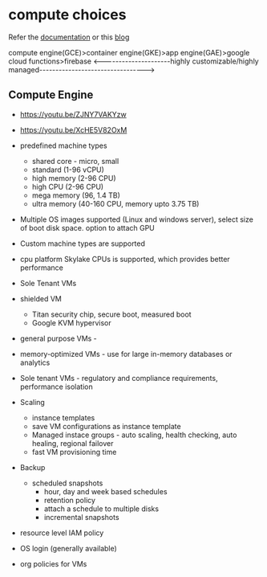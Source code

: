 # compute choices

Refer the [documentation](https://cloud.google.com/docs/choosing-a-compute-option) or this [blog](https://cloud.google.com/blog/products/gcp/choosing-the-right-compute-option-in-gcp-a-decision-tree)


compute engine(GCE)>container engine(GKE)>app engine(GAE)>google cloud functions>firebase
<---------------------highly customizable/highly managed--------------------------------->

## Compute Engine

- https://youtu.be/ZJNY7VAKYzw
- https://youtu.be/XcHE5V82OxM

- predefined machine types
  - shared core - micro, small
  - standard (1-96 vCPU)
  - high memory (2-96 CPU)
  - high CPU (2-96 CPU)
  - mega memory (96, 1.4 TB)
  - ultra memory (40-160 CPU, memory upto 3.75 TB)
- Multiple OS images supported (Linux and windows server), select size of boot disk space. option to attach GPU
- Custom machine types are supported
- cpu platform Skylake CPUs is supported, which provides better performance
- Sole Tenant VMs
- shielded VM
  - Titan security chip, secure boot, measured boot
  - Google KVM hypervisor
- general purpose VMs - 
- memory-optimized VMs - use for large in-memory databases or analytics
- Sole tenant VMs - regulatory and compliance requirements, performance isolation
- Scaling
  - instance templates
  - save VM configurations as instance template
  - Managed instace groups - auto scaling, health checking, auto healing, regional failover
  - fast VM provisioning time
- Backup
  - scheduled snapshots
    - hour, day and week based schedules
    - retention policy
    - attach a schedule to multiple disks
    - incremental snapshots
 - resource level IAM policy
 - OS login (generally available)
 - org policies for VMs
